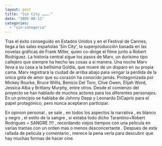 ```yaml
---
layout: post
title: "Sin City ………."
date: "2005-08-11"
categories: 
  - "sin-categoria"
---
```


Tras el éxito conseguido en Estados Unidos y en el Festival de Cannes, llega a las salas españolas 'Sin City', la superproducción basada en las novelas gráficas de Frank Miller, quien co-dirige el filme junto a Robert Rodríguez. La historia central sigue los pasos de Marv, un durísimo tipo callejero que siempre ha hecho las cosas a si manera. Una noche Marv lleva a su casa a la bellísima Goldie, que muere de un disparo en su propia cama. Marv registrará la ciudad de arriba abajo para vengar la pérdida de la única gota de amor que su corazón ha conocido jamás. Protagonizada por Mickey Rourke, Bruce Willis, Benicio Del Toro, Clive Owen, Elijah Word, Jessica Alba y Brittany Murphy, entre otros. Desde el comienzo del proyecto se han hablado de muchos actores para los diferentes personajes. En un principio se hablaba de Johnny Depp y Leonardo DiCaprio para el papel protagónico, pero nunca aceptaron participar.

En opinion personal , se sale , en todos los aspectos la narrativa , es blanco y negro , el estilo de la sangre , si estaba todo dicho Tarantino+Robert Rodrigues = SANGRE !!!! , recordando viejos tiempos con una pelicula en varias tramas con un orden mas o menos desconcertante . Despues de esta rallada de pelicula y comentario , merece la pena verla para descubrir que hay muchas formas de hacer cine.

